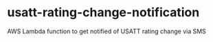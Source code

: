 # usatt-rating-change-notification
AWS Lambda function to get notified of USATT rating change via SMS
